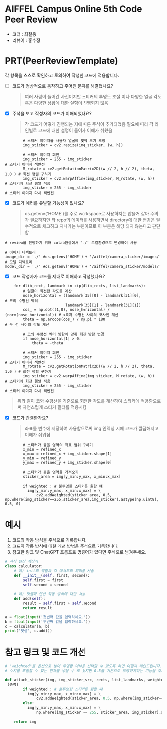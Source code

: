 # AIFFEL Campus Online 5th Code Peer Review
- 코더 : 최철웅
- 리뷰어 : 홍수정


# PRT(PeerReviewTemplate) 
각 항목을 스스로 확인하고 토의하여 작성한 코드에 적용합니다.

- [ ] 코드가 정상적으로 동작하고 주어진 문제를 해결했나요?
  > 여러 사람이 들어간 사진이지만 스티커의 투명도 조절 이나 다양한 얼굴 각도 혹은 다양한 상황에 대한 실험이 진행되지 않음 
- [X] 주석을 보고 작성자의 코드가 이해되었나요?
  > 각 코드가 어떻게 진행되는 지에 따른 주석이 추가되었음
  > 필요에 따라 각 라인별로 코드에 대한 설명이 들어가 이해가 쉬웠음
```        
        # 스티커 이미지를 사용자 얼굴에 맞춰 크기 조정
        img_sticker = cv2.resize(img_sticker, (w, h))

        # 스티커 이미지 회전
        img_sticker = 255 - img_sticker                                   # 스티커 이미지 색반전
        M_rotate = cv2.getRotationMatrix2D((w // 2, h // 2), theta, 1.0 ) # 회전 행렬 구하기
        img_sticker = cv2.warpAffine(img_sticker, M_rotate, (w, h))       # 스티커에 회전 행렬 적용
        img_sticker = 255 - img_sticker                                   # 스티커 이미지 다시 색반전
```
- [X] 코드가 에러를 유발할 가능성이 없나요?
  > os.getenv('HOME')를 주로 workspace로 사용하지는 않을거 같아 주의가 필요하지만
  > 타 repo의 데이터를 사용하면서 directory에 대한 변경은 필수적으로 체크하고 지나가는 부분이므로
  > 이 부분은 해당 되지 않는다고 판단함
```
# review를 진행하기 위해 colab환경에서 './' 로컬환경으로 변경하여 사용

# 이미지 디렉토리
image_dir = './' #os.getenv('HOME') + '/aiffel/camera_sticker/images/'
# 모델 디렉토리
model_dir = './' #os.getenv('HOME') + '/aiffel/camera_sticker/models/'
```
- [X] 코드 작성자가 코드를 제대로 이해하고 작성했나요?
```
    for dlib_rect, landmark in zip(dlib_rects, list_landmarks):
        # 얼굴이 회전한 각도를 계산
        nose_horizontal = (landmark[35][0] - landmark[31][0],           # 코의 수평선 벡터 
                           landmark[35][1] - landmark[31][1])
        cos_ = np.dot((1,0), nose_horizontal) / (norm(nose_horizontal)) # x축과 수평선 사이의 코사인 계산
        theta = np.arccos(cos_) / np.pi * 180                           # 두 선 사이의 각도 계산
        
        # 코의 수평선 벡터 방향에 맞춰 회전 방향 변경
        if nose_horizontal[1] > 0:
            theta = -theta

        # 스티커 이미지 회전
        img_sticker = 255 - img_sticker                                   # 스티커 이미지 색반전
        M_rotate = cv2.getRotationMatrix2D((w // 2, h // 2), theta, 1.0 ) # 회전 행렬 구하기
        img_sticker = cv2.warpAffine(img_sticker, M_rotate, (w, h))       # 스티커에 회전 행렬 적용
        img_sticker = 255 - img_sticker                                   # 스티커 이미지 다시 색반전
```
  > 위와 같이 코와 수평선을 기준으로 회전한 각도를 계산하여 스티커에 적용함으로써 자연스럽게 스티커 필터를 적용시킴
- [X] 코드가 간결한가요?
  > 좌표를 변수에 저장하여 사용함으로써 img 인덱싱 시에 코드가 깔끔해지고 이해가 쉬워짐
```
        # 스티커가 붙을 영역의 좌표 범위 구하기
        x_min = refined_x
        x_max = refined_x + img_sticker.shape[1]
        y_min = refined_y
        y_max = refined_y + img_sticker.shape[0]
            
        # 스티커가 붙을 영역을 가져오기
        sticker_area = img[y_min:y_max, x_min:x_max]
   
        if weighted : # 불투명한 스티커를 원할 떄
          img[y_min:y_max, x_min:x_max] = \
              cv2.addWeighted(sticker_area, 0.5, np.where(img_sticker==255,sticker_area,img_sticker).astype(np.uint8), 0.5, 0)
```

# 예시
1. 코드의 작동 방식을 주석으로 기록합니다.
2. 코드의 작동 방식에 대한 개선 방법을 주석으로 기록합니다.
3. 참고한 링크 및 ChatGPT 프롬프트 명령어가 있다면 주석으로 남겨주세요.
```python
# 사칙 연산 계산기
class calculator:
    # 예) init의 역할과 각 매서드의 의미를 서술
    def __init__(self, first, second):
        self.first = first
        self.second = second
    
    # 예) 덧셈과 연산 작동 방식에 대한 서술
    def add(self):
        result = self.first + self.second
        return result

a = float(input('첫번째 값을 입력하세요.')) 
b = float(input('두번째 값을 입력하세요.')) 
c = calculator(a, b)
print('덧셈', c.add()) 
```

# 참고 링크 및 코드 개선
```python
# "weighted"를 옵션으로 넣어 투명함 여부를 선택할 수 있도록 하면 어떨까 제안드립니다.
# 수치를 조절할 수 있는 인자를 넣을 수 도 있지만 0.5를 기본으로 투명하게하는 기능을 추가하였습니다.

def attach_sticker(img, img_sticker_src, rects, list_landmarks, weighted = False):
 (중략)
        if weighted : # 불투명한 스티커를 원할 떄
          img[y_min:y_max, x_min:x_max] = \
              cv2.addWeighted(sticker_area, 0.5, np.where(img_sticker==255,sticker_area,img_sticker).astype(np.uint8), 0.5, 0)
        else:
          img[y_min:y_max, x_min:x_max] = \
              np.where(img_sticker == 255, sticker_area, img_sticker).astype(np.uint8)
    
    return img
```
